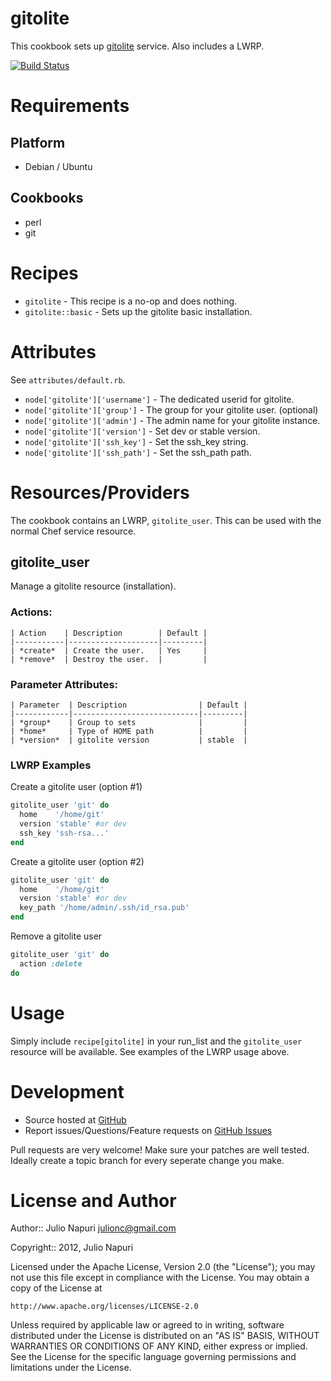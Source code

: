 # gitolite

This cookbook sets up [gitolite][gitolite] service.
Also includes a LWRP.

[![Build Status](https://secure.travis-ci.org/julionc/chef-gitolite.png)](http://travis-ci.org/julionc/chef-gitolite)

Requirements
============

## Platform

 * Debian / Ubuntu

## Cookbooks

 * perl
 * git

Recipes
=======

* `gitolite` - This recipe is a no-op and does nothing.
* `gitolite::basic` - Sets up the gitolite basic installation.

Attributes
==========
See `attributes/default.rb`.

 * `node['gitolite']['username']` - The dedicated userid for gitolite.
 * `node['gitolite']['group']` - The group for your gitolite user. (optional)
 * `node['gitolite']['admin']` - The admin name for your gitolite instance.
 * `node['gitolite']['version']` - Set dev or stable version.
 * `node['gitolite']['ssh_key']` - Set the ssh_key string.
 * `node['gitolite']['ssh_path']` - Set the ssh_path path.

Resources/Providers
===================

The cookbook contains an LWRP, `gitolite_user`. This can be used
with the normal Chef service resource.

gitolite\_user
----------------

Manage a gitolite resource (installation).

### Actions:

    | Action    | Description        | Default |
    |-----------|--------------------|---------|
    | *create*  | Create the user.   | Yes     |
    | *remove*  | Destroy the user.  |         |

### Parameter Attributes:

    | Parameter  | Description                | Default |
    |------------|----------------------------|---------|
    | *group*    | Group to sets              |         |
    | *home*     | Type of HOME path          |         |
    | *version*  | gitolite version           | stable  |

### LWRP Examples

Create a gitolite user (option #1)

```ruby
gitolite_user 'git' do
  home    '/home/git'
  version 'stable' #or dev
  ssh_key 'ssh-rsa...'
end
```

Create a gitolite user (option #2)

```ruby
gitolite_user 'git' do
  home    '/home/git'
  version 'stable' #or dev
  key_path '/home/admin/.ssh/id_rsa.pub'
end
```

Remove a gitolite user

```ruby
gitolite_user 'git' do
  action :delete
do
```

Usage
=====

Simply include `recipe[gitolite]` in your run_list and the
`gitolite_user` resource will be available.
See examples of the LWRP usage above.

Development
===========

* Source hosted at [GitHub][repo]
* Report issues/Questions/Feature requests on [GitHub Issues][issues]

Pull requests are very welcome! Make sure your patches are well tested.
Ideally create a topic branch for every seperate change you make.

License and Author
==================

Author:: Julio Napuri <julionc@gmail.com>

Copyright:: 2012, Julio Napuri

Licensed under the Apache License, Version 2.0 (the "License");
you may not use this file except in compliance with the License.
You may obtain a copy of the License at

    http://www.apache.org/licenses/LICENSE-2.0

Unless required by applicable law or agreed to in writing, software
distributed under the License is distributed on an "AS IS" BASIS,
WITHOUT WARRANTIES OR CONDITIONS OF ANY KIND, either express or implied.
See the License for the specific language governing permissions and
limitations under the License.

[gitolite]:     https://github.com/sitaramc/gitolite

[repo]:         https://github.com/julionc/chef-gitolite
[issues]:       https://github.com/julionc/chef-gitolite/issues
